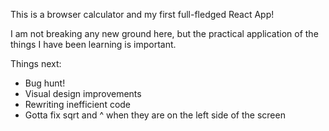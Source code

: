 This is a browser calculator and my first full-fledged React App!

I am not breaking any new ground here, but the practical application of the things I have been learning is important.

Things next:
- Bug hunt!
- Visual design improvements
- Rewriting inefficient code
- Gotta fix sqrt and ^ when they are on the left side of the screen
